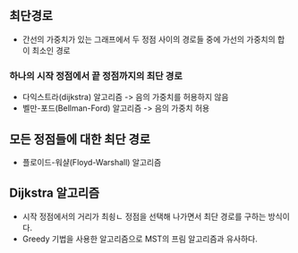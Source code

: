 ## 최단경로
- 간선의 가중치가 있는 그래프에서 두 정점 사이의 경로들 중에 가선의 가중치의 합이 최소인 경로

### 하나의 시작 정점에서 끝 정점까지의 최단 경로
- 다익스트라(dijkstra) 알고리즘
  -> 음의 가중치를 허용하지 않음
- 벨만-포드(Bellman-Ford) 알고리즘
  -> 음의 가중치 허용
  
## 모든 정점들에 대한 최단 경로
- 플로이드-워샬(Floyd-Warshall) 알고리즘

## Dijkstra 알고리즘
- 시작 정점에서의 거리가 최쇵ㄴ 정점을 선택해 나가면서 최단 경로를 구하는 방식이다.
- Greedy 기법을 사용한 알고리즘으로 MST의 프림 알고리즘과 유사하다.
